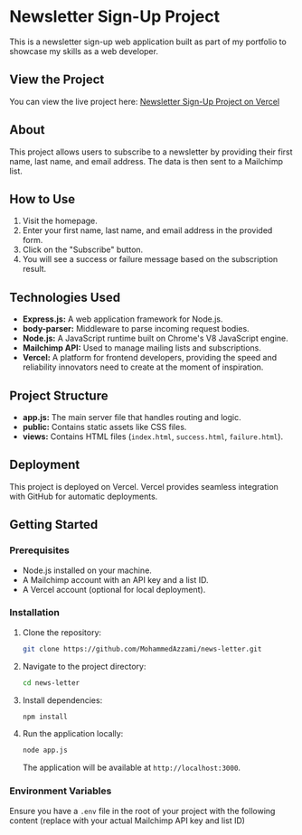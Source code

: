 # Newsletter Sign-Up Project

This is a newsletter sign-up web application built as part of my portfolio to showcase my skills as a web developer.

## View the Project

You can view the live project here: [Newsletter Sign-Up Project on Vercel](https://vercel.live/link/newsletter-g1amdlfha-mohammed-alazamis-projects.vercel.app?via=deployment-domains-list-commit)

## About

This project allows users to subscribe to a newsletter by providing their first name, last name, and email address. The data is then sent to a Mailchimp list.

## How to Use

1. Visit the homepage.
2. Enter your first name, last name, and email address in the provided form.
3. Click on the "Subscribe" button.
4. You will see a success or failure message based on the subscription result.

## Technologies Used

- **Express.js:** A web application framework for Node.js.
- **body-parser:** Middleware to parse incoming request bodies.
- **Node.js:** A JavaScript runtime built on Chrome's V8 JavaScript engine.
- **Mailchimp API:** Used to manage mailing lists and subscriptions.
- **Vercel:** A platform for frontend developers, providing the speed and reliability innovators need to create at the moment of inspiration.

## Project Structure

- **app.js:** The main server file that handles routing and logic.
- **public:** Contains static assets like CSS files.
- **views:** Contains HTML files (`index.html`, `success.html`, `failure.html`).

## Deployment

This project is deployed on Vercel. Vercel provides seamless integration with GitHub for automatic deployments.

## Getting Started

### Prerequisites

- Node.js installed on your machine.
- A Mailchimp account with an API key and a list ID.
- A Vercel account (optional for local deployment).

### Installation

1. Clone the repository:
    ```bash
    git clone https://github.com/MohammedAzzami/news-letter.git
    ```

2. Navigate to the project directory:
    ```bash
    cd news-letter
    ```

3. Install dependencies:
    ```bash
    npm install
    ```

4. Run the application locally:
    ```bash
    node app.js
    ```
   The application will be available at `http://localhost:3000`.

### Environment Variables

Ensure you have a `.env` file in the root of your project with the following content (replace with your actual Mailchimp API key and list ID)
